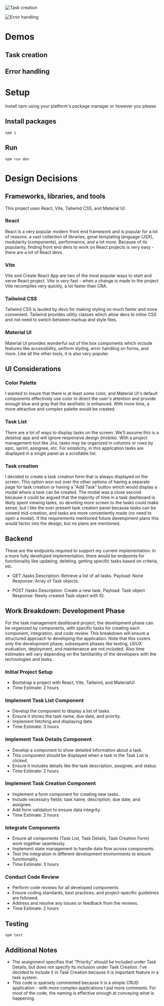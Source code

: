 ![Task creation](https://github.com/adam-zakaria/task_dashboard/blob/main/public/demo_gifs/create%20tasks.gif "Task creation")

![Error handling](https://github.com/adam-zakaria/task_dashboard/blob/main/public/demo_gifs/error%20handling.gif "Error handling")

# Demos
## Task creation

## Error handling


# Setup
Install npm using your platform's package manager or however you please.

## Install packages
`npm i`

## Run
`npm run dev`

# Design Decisions

## Frameworks, libraries, and tools
This project uses React, Vite, Tailwind CSS, and Material UI. 

### React
React is a very popular modern front end framework and is popular for a lot of reasons: a vast collection of libraries, great templating language (JSX), modularity (components), performance, and a lot more. Because of its popularity, finding front end devs to work on React projects is very easy - there are a lot of React devs. 

### Vite
Vite and Create React App are two of the most popular ways to start and serve React project. Vite is *very* fast - when a change is made to the project Vite recompiles very quickly, a lot faster than CRA. 

### Tailwind CSS
Tailwind CSS is lauded by devs for making styling so much faster and more convenient. Tailwind provides utility classes which allow devs to inline CSS and not need to switch between markup and style files. 

### Material UI
Material UI provides wonderful out of the box components which include features like accessibility, uniform styling, error handling on forms, and more. Like all the other tools, it is also very popular.

## UI Considerations

### Color Palette
I wanted to insure that there is at least *some* color, and Material UI's default components effectively use color to direct the user's attention and provide enough blue and gray that the aesthetic is enhanced. With more time, a more attractive and complex palette would be created.

### Task List 
There are a lot of ways to display tasks on the screen. We'll assume this is a desktop app and will ignore responsive design (mobile). With a project management tool like Jira, tasks may be organized in columns or rows by epic, sprint, assignee, etc. For simplicity, in this application tasks are displayed in a single panel as a scrollable list.

### Task creation
I decided to create a task creation form that is always displayed on the screen. This option won out over the other options of having a separate page for task creation or having a "Add Task" button which would display a modal where a task can be created. The modal was a close second because it could be argued that the majority of time in a task dashboard is likely spent viewing tasks, so devoting more screen to the tasks could make sense, but I like the ever present task creation panel because tasks can be viewed mid-creation, and tasks are more conveniently made (no need to open a modal). If the requirements mentioned future development plans this would factor into the design, but no plans are mentioned.

## Backend
These are the endpoints required to support my current implementation. In a more fully developed implementation, there would be endpoints for functionality like updating, deleting, getting specific tasks based on criteria, etc.

* GET /tasks
Description: Retrieve a list of all tasks.
Payload: None
Response: Array of Task objects.

* POST /tasks
Description: Create a new task.
Payload: Task object
Response: Newly created Task object with ID.

## Work Breakdown: Development Phase
For the task management dashboard project, the development phase can be organized by components, with specific tasks for creating each component, integration, and code review. This breakdown will ensure a structured approach to developing the application. Note that this covers only the development phase; subsequent phases like testing, UI/UX evaluation, deployment, and maintenance are not included.
Also time estimates will vary depending on the familiarility of the developers with the technologies and tasks.

### Initial Project Setup
* Bootstrap a project with React, Vite, Tailwind, and MaterialUI
* Time Estimate: 2 hours

### Implement Task List Component
* Develop the component to display a list of tasks.
* Ensure it shows the task name, due date, and priority.
* Implement fetching and displaying data
* Time Estimate: 3 hours

### Implement Task Details Component
* Develop a component to show detailed information about a task.
* This component should be displayed when a task in the Task List is clicked.
* Ensure it includes details like the task description, assignee, and status.
* Time Estimate: 2 hours

### Implement Task Creation Component
* Implement a form component for creating new tasks.
* Include necessary fields: task name, description, due date, and assignee.
* Add form validation to ensure data integrity.
* Time Estimate: 2 hours

### Integrate Components
* Ensure all components (Task List, Task Details, Task Creation Form) work together seamlessly.
* Implement state management to handle data flow across components.
* Test the integration in different development environments to ensure functionality.
* Time Estimate: 3 hours

### Conduct Code Review
* Perform code reviews for all developed components.
* Ensure coding standards, best practices, and project-specific guidelines are followed.
* Address and resolve any issues or feedback from the reviews.
* Time Estimate: 2 hours

## Testing
`npm test`

## Additional Notes
* The assignment specifies that "Priority" should be included under Task Details, but does not specify its inclusion under Task Creation. I've decided to include it in Task Creation because it is important feature in a task system.
* This code is sparsely commented because it is a simple CRUD application - with more complex applications I put more comments. For most of the code, the naming is effective enough at conveying what is happening.